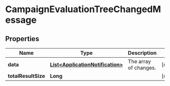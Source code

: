 

# CampaignEvaluationTreeChangedMessage

## Properties

Name | Type | Description | Notes
------------ | ------------- | ------------- | -------------
**data** | [**List&lt;ApplicationNotification&gt;**](ApplicationNotification.md) | The array of changes. |  [optional]
**totalResultSize** | **Long** |  |  [optional]



